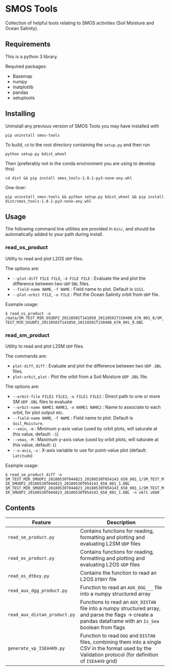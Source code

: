 # SMOS Tools

Collection of helpful tools relating to SMOS activities (Soil Moisture and Ocean Salinity).

## Requirements

This is a python 3 library.

Required packages:

- Basemap
- numpy
- matplotlib
- pandas
- setuptools

## Installing

Uninstall any previous version of SMOS Tools you may have installed with

`pip uninstall smos-tools`

To build, `cd` to the root directory containing the `setup.py` and then run

`python setup.py bdist_wheel`

Then (preferably not in the conda environment you are using to develop this)

`cd dist && pip install smos_tools-1.0.1-py3-none-any.whl`

One-liner:

`pip uninstall smos-tools && python setup.py bdist_wheel && pip install dist/smos_tools-1.0.1-py3-none-any.whl`

## Usage

The following command line utilities are provided in `bin/`, and should be
automatically added to your path during install.

### read_os_product

Utility to read and plot L2OS `UDP` files.

The options are:

- `--plot-diff FILE FILE`, `-d FILE FILE` : Evaluate the and plot the difference between two `UDP` `DBL` files.
- `--field-name NAME`, `-f NAME` : Field name to plot. Default is `SSS1`.
- `--plot-orbit FILE`, `-o FILE` : Plot the Ocean Salinity orbit from `UDP` file.

Example usage:

`$ read_os_product -o /data/SM_TEST_MIR_OSUDP2_20110501T141050_20110501T150408_670_001_0/SM_TEST_MIR_OSUDP2_20110501T141050_20110501T150408_670_001_0.DBL`

### read_sm_product

Utility to read and plot L2SM `UDP` files.

The commands are:

- `plot-diff`, `diff` : Evaluate and plot the difference between two `UDP` `.DBL` files.
- `plot-orbit`, `plot` : Plot the orbit from a Soil Moisture `UDP` `.DBL` file.

The options are:

- `--orbit-file FILE1 FILE2`, `-o FILE1 FILE2` : Direct path to one or more SM `UDP` `.DBL` files to evaluate
- `--orbit-name NAME1 NAME2`, `-n NAME1 NAME2` : Name to associate to each orbit, for plot output etc.
- `--field-name NAME`, `-f NAME` : Field name to plot. Default is `Soil_Moisture`.
- `--vmin`, `-m` : Minimum y-axis value (used by orbit plots, will saturate at this value, default: `-1`)
- `--vmax`, `-M` : Maximum y-axis value (used by orbit plots, will saturate at this value, default: `1`)
- `--x-axis`, `-x` : X-axis variable to use for point-value plot (default: `Latitude`)

Example usage:

`$ read_sm_product diff -o SM_TEST_MIR_SMUDP2_20180530T044823_20180530T054143_650_001_1/SM_TEST_MIR_SMUDP2_20180530T044823_20180530T054143_650_001_1.DBL SM_TEST_MIR_SMUDP2_20180530T044823_20180530T054143_650_001_1/SM_TEST_MIR_SMUDP2_20180530T044823_20180530T054143_650_001_1.DBL -n v671 v680`

## Contents

| Feature | Description |
|---------|-------------|
| `read_sm_product.py` | Contains functions for reading, formatting and plotting and evaluating L2SM `UDP` files |
| `read_os_product.py` | Contains functions for reading, formatting and plotting and evaluating L2OS `UDP` files |
| `read_os_dtbxy.py` | Contains the function to read an L2OS `DTBXY` file |
| `read_aux_dgg_product.py` | Function to read an `AUX_DGG___` file into a numpy structured array |
| `read_aux_distan_product.py` | Functions to read an `AUX_DISTAN` file into a numpy structured array, and parse the flags -> create a pandas dataframe with an `Is_Sea` boolean from flags |
| `generate_vp_ISEA4H9.py` | Function to read `DGG` and `DISTAN` files, combining them into a single CSV in the format used by the Validation protocol (for definition of `ISEA4H9` grid) |

